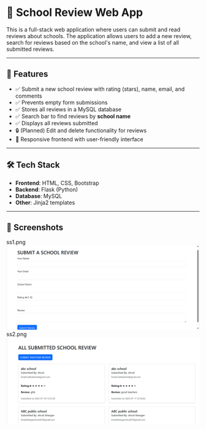 # 🏫 School Review Web App

This is a full-stack web application where users can submit and read reviews about schools. The application allows users to add a new review, search for reviews based on the school's name, and view a list of all submitted reviews.

---

## 🚀 Features

- ✅ Submit a new school review with rating (stars), name, email, and comments
- ✅ Prevents empty form submissions
- ✅ Stores all reviews in a MySQL database
- ✅ Search bar to find reviews by **school name**
- ✅ Displays all reviews submitted
- 🔒 (Planned) Edit and delete functionality for reviews
- 📱 Responsive frontend with user-friendly interface

---

## 🛠️ Tech Stack

- **Frontend**: HTML, CSS, Bootstrap
- **Backend**: Flask (Python)
- **Database**: MySQL
- **Other**: Jinja2 templates

---

## 📸 Screenshots

ss1.png ![alt text](ss1.png)
ss2.png![alt text](ss2.png)
